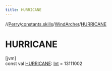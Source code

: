 ```yaml
---
title: HURRICANE
---
```

//[Perry](../../../index.html)/[constants.skills](../index.html)/[WindArcher](index.html)/[HURRICANE](-h-u-r-r-i-c-a-n-e.html)



# HURRICANE



[jvm]\
const val [HURRICANE](-h-u-r-r-i-c-a-n-e.html): [Int](https://kotlinlang.org/api/latest/jvm/stdlib/kotlin/-int/index.html) = 13111002




